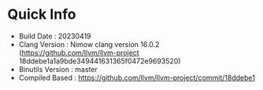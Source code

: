 # Quick Info
* Build Date : 20230419
* Clang Version : Nimow clang version 16.0.2 (https://github.com/llvm/llvm-project 18ddebe1a1a9bde349441631365f0472e9693520)
* Binutils Version : master
* Compiled Based : https://github.com/llvm/llvm-project/commit/18ddebe1

